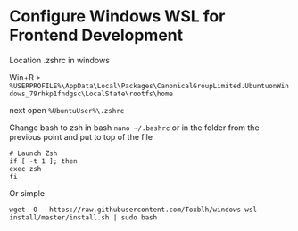 
# Configure Windows WSL for Frontend Development

Location .zshrc in windows

Win+R > `%USERPROFILE%\AppData\Local\Packages\CanonicalGroupLimited.UbuntuonWindows_79rhkp1fndgsc\LocalState\rootfs\home`

next open `%UbuntuUser%\.zshrc`

Change bash to zsh
in bash `nano ~/.bashrc` or in the folder from the previous point
and put to top of the file

```shell
# Launch Zsh
if [ -t 1 ]; then
exec zsh
fi
```

Or simple
```shell
wget -O - https://raw.githubusercontent.com/Toxblh/windows-wsl-install/master/install.sh | sudo bash
```
